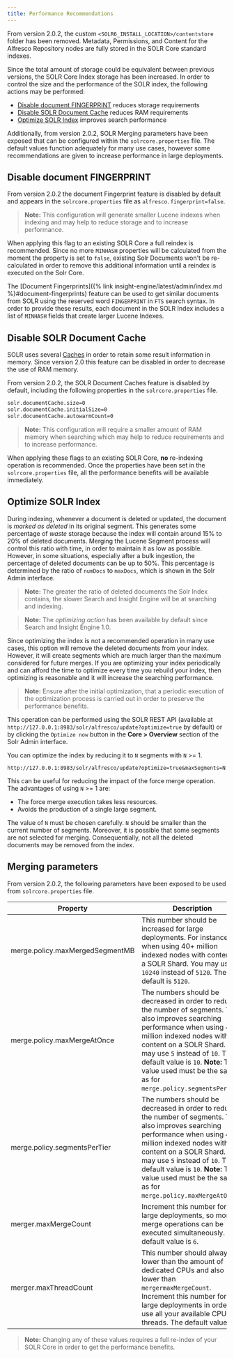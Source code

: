 ```yaml
---
title: Performance Recommendations
---
```


From version 2.0.2, the custom `<SOLR6_INSTALL_LOCATION>/contentstore` folder has been removed. Metadata, Permissions, and Content for the Alfresco Repository nodes are fully stored in the SOLR Core standard indexes.

Since the total amount of storage could be equivalent between previous versions, the SOLR Core Index storage has been increased. In order to control the size and the performance of the SOLR index, the following actions may be performed:

* [Disable document FINGERPRINT](#disable-document-fingerprint) reduces storage requirements
* [Disable SOLR Document Cache](#disable-solr-document-cache) reduces RAM requirements
* [Optimize SOLR Index](#optimize-solr-index) improves search performance

Additionally, from version 2.0.2, SOLR Merging parameters have been exposed that can be configured within the `solrcore.properties` file. The default values function adequately for many use cases, however some recommendations are given to increase performance in large deployments.

## Disable document FINGERPRINT

From version 2.0.2 the document Fingerprint feature is disabled by default and appears in the `solrcore.properties` file as `alfresco.fingerprint=false`.

> **Note:** This configuration will generate smaller Lucene indexes when indexing and may help to reduce storage and to increase performance.

When applying this flag to an existing SOLR Core a full reindex is recommended. Since no more `MINHASH` properties will be calculated from the moment the property is set to `false`, existing Solr Documents won't be re-calculated in order to remove this additional information until a reindex is executed on the Solr Core.

The [Document Fingerprints]({% link insight-engine/latest/admin/index.md %}#document-fingerprints) feature can be used to get similar documents from SOLR using the reserved word `FINGERPRINT` in `FTS` search syntax. In order to provide these results, each document in the SOLR Index includes a list of `MINHASH` fields that create larger Lucene Indexes.

## Disable SOLR Document Cache

SOLR uses several [Caches](https://solr.apache.org/guide/6_6/query-settings-in-solrconfig.html#QuerySettingsinSolrConfig-Caches) in order to retain some result information in memory. Since version 2.0 this feature can be disabled in order to decrease the use of RAM memory.

From version 2.0.2, the SOLR Document Caches feature is disabled by default, including the following properties in the `solrcore.properties` file.

```bash
solr.documentCache.size=0
solr.documentCache.initialSize=0
solr.documentCache.autowarmCount=0
```

> **Note:** This configuration will require a smaller amount of RAM memory when searching which may help to reduce requirements and to increase performance.

When applying these flags to an existing SOLR Core, **no** re-indexing operation is recommended. Once the properties have been set in the `solrcore.properties` file, all the performance benefits will be available immediately.

## Optimize SOLR Index

During indexing, whenever a document is deleted or updated, the document is *marked as deleted* in its original segment. This generates some percentage of *waste* storage because the index will contain around 15% to 20% of deleted documents. Merging the Lucene Segment process will control this ratio with time, in order to maintain it as low as possible.
However, in some situations, especially after a bulk ingestion, the percentage of deleted documents can be up to 50%. This percentage is determined by the ratio of `numDocs` to `maxDocs`, which is shown in the Solr Admin interface.

> **Note:** The greater the ratio of deleted documents the Solr Index contains, the slower Search and Insight Engine will be at searching and indexing.

> **Note:** The *optimizing action* has been available by default since Search and Insight Engine 1.0.

Since optimizing the index is not a recommended operation in many use cases, this option will remove the deleted documents from your index. However, it will create segments which are much larger than the maximum considered for future merges. If you are optimizing your index periodically and can afford the time to optimize every time you rebuild your index, then optimizing is reasonable and it will increase the searching performance.

> **Note:** Ensure after the initial optimization, that a periodic execution of the optimization process is carried out in order to preserve the performance benefits.

This operation can be performed using the SOLR REST API (available at `http://127.0.0.1:8983/solr/alfresco/update?optimize=true` by default) or by clicking the `Optimize now` button in the **Core > Overview** section of the Solr Admin interface.

You can optimize the index by reducing it to `N` segments with `N` >= 1.

```text
http://127.0.0.1:8983/solr/alfresco/update?optimize=true&maxSegments=N
```

This can be useful for reducing the impact of the force merge operation. The advantages of using `N` >= 1 are:

* The force merge execution takes less resources.
* Avoids the production of a single large segment.

The value of `N` must be chosen carefully. `N` should be smaller than the current number of segments. Moreover, it is possible that some segments are not selected for merging. Consequentially, not all the deleted documents may be removed from the index.

## Merging parameters

From version 2.0.2, the following parameters have been exposed to be used from `solrcore.properties` file.

| Property | Description |
| -------- | ----------- |
| merge.policy.maxMergedSegmentMB | This number should be increased for large deployments. For instance, when using 40+ million indexed nodes with content on a SOLR Shard. You may use `10240` instead of `5120`. The default is `5120`. |
| merge.policy.maxMergeAtOnce | The numbers should be decreased in order to reduce the number of segments. This also improves searching performance when using 40+ million indexed nodes with content on a SOLR Shard. You may use `5` instead of `10`. The default value is `10`. **Note:** The value used must be the same as for `merge.policy.segmentsPerTier`. |
| merge.policy.segmentsPerTier | The numbers should be decreased in order to reduce the number of segments. This also improves searching performance when using 40+ million indexed nodes with content on a SOLR Shard. You may use `5` instead of `10`. The default value is `10`. **Note:** The value used must be the same as for `merge.policy.maxMergeAtOnce`. |
| merger.maxMergeCount | Increment this number for large deployments, so more merge operations can be executed simultaneously. The default value is `6`. |
| merger.maxThreadCount | This number should always be lower than the amount of dedicated CPUs and also lower than `mergermaxMergeCount`. Increment this number for large deployments in order to use all your available CPU threads. The default value is `3`. |

> **Note:** Changing any of these values requires a full re-index of your SOLR Core in order to get the performance benefits.
